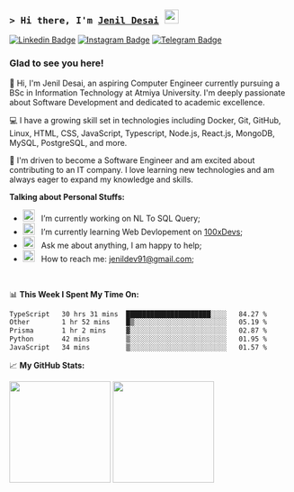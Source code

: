 ### <samp>&gt; Hi there, I'm <a href="https://github.com/Jenil-Desai" target="_blank">Jenil Desai</a> <img src="https://media.giphy.com/media/hvRJCLFzcasrR4ia7z/giphy.gif" width="25"> </samp>

[![Linkedin Badge](https://img.shields.io/badge/-LinkedIn-0e76a8?style=flat-square&logo=Linkedin&logoColor=white)](https://linkedin.com/in/gapur-kassym)
[![Instagram Badge](https://img.shields.io/badge/-Instagram-e4405f?style=flat-square&logo=Instagram&logoColor=white)](https://instagram.com/jenxl_09/)
[![Telegram Badge](https://img.shields.io/badge/-Telegram-0088cc?style=flat-square&logo=Telegram&logoColor=white)](https://t.me/jenxl_09)

### Glad to see you here!

👋 Hi, I'm Jenil Desai, an aspiring Computer Engineer currently pursuing a BSc in Information Technology at Atmiya University. I'm deeply passionate about Software Development and dedicated to academic excellence.

💻 I have a growing skill set in technologies including Docker, Git, GitHub, Linux, HTML, CSS, JavaScript, Typescript, Node.js, React.js, MongoDB, MySQL, PostgreSQL, and more.

🚀 I'm driven to become a Software Engineer and am excited about contributing to an IT company. I love learning new technologies and am always eager to expand my knowledge and skills.

**Talking about Personal Stuffs:**

- <img src="https://github.com/Gapur/Gapur/blob/main/assets/developer.gif?raw=true" width="21" />&nbsp;&nbsp; I’m currently working on NL To SQL Query;
- <img src="https://github.com/Gapur/Gapur/blob/main/assets/lightning.gif?raw=true" width="21" />&nbsp;&nbsp; I’m currently learning Web Devlopement on [100xDevs](https://app.100xdevs.com/);
- <img src="https://github.com/Gapur/Gapur/blob/main/assets/message.gif?raw=true" width="21" />&nbsp;&nbsp; Ask me about anything, I am happy to help;
- <img src="https://github.com/Gapur/Gapur/blob/main/assets/letterbox.gif?raw=true" width="21" />&nbsp;&nbsp; How to reach me: jenildev91@gmail.com;

</br>

📊 **This Week I Spent My Time On:**

<!--START_SECTION:waka-->

```txt
TypeScript   30 hrs 31 mins  █████████████████████░░░░   84.27 %
Other        1 hr 52 mins    █▒░░░░░░░░░░░░░░░░░░░░░░░   05.19 %
Prisma       1 hr 2 mins     ▓░░░░░░░░░░░░░░░░░░░░░░░░   02.87 %
Python       42 mins         ▒░░░░░░░░░░░░░░░░░░░░░░░░   01.95 %
JavaScript   34 mins         ▒░░░░░░░░░░░░░░░░░░░░░░░░   01.57 %
```

<!--END_SECTION:waka-->

📈 **My GitHub Stats:**

<p>
  <img height="180em" src="https://github-readme-stats.vercel.app/api?username=Jenil-Desai&show_icons=true&hide_border=true&&count_private=true&include_all_commits=true" />
  <img height="180em" src="https://github-readme-stats.vercel.app/api/top-langs/?username=Jenil-Desai&exclude_repo=KNN-Image-Classification&show_icons=true&hide_border=true&layout=compact&langs_count=8"/>
</p>
